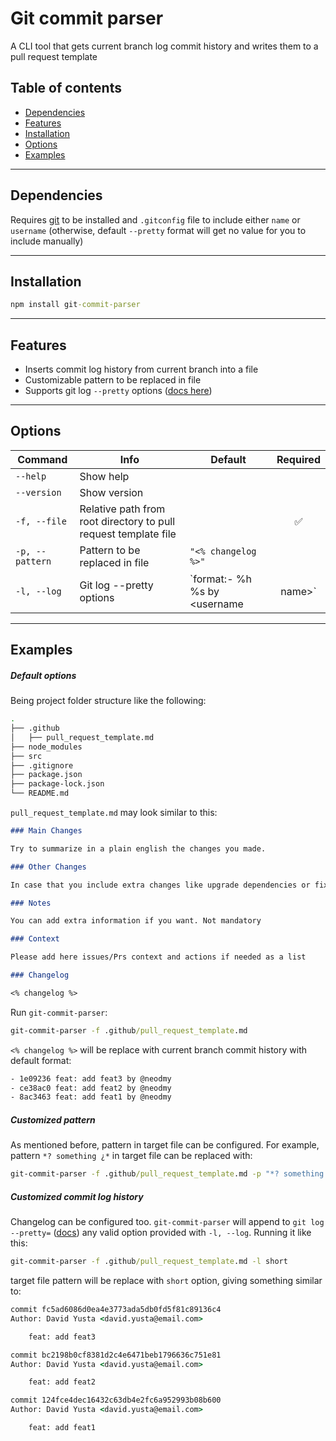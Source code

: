 # Git commit parser

A CLI tool that gets current branch log commit history and writes them to a pull request template

## Table of contents
- [Dependencies](#dependencies)
- [Features](#features)
- [Installation](#installation)
- [Options](#options)
- [Examples](#examples)
---
## Dependencies
Requires [git](https://git-scm.com/) to be installed and `.gitconfig` file to include either `name` or `username` (otherwise, default `--pretty` format will get no value for you to include manually)

---

## Installation

```cmd
npm install git-commit-parser
```
---
## Features

- Inserts commit log history from current branch into a file
- Customizable pattern to be replaced in file
- Supports git log `--pretty` options ([docs here](https://git-scm.com/docs/pretty-formats))

---
## Options


| Command             |  Info                                                            | Default                                      | Required           |
|---------------------|------------------------------------------------------------------|----------------------------------------------|:------------------:|
| `--help`            | Show help                                                        |                                              |                    |
| `--version`         | Show version                                                     |                                              |                    |
| `-f, --file`        | Relative path from root directory to pull request template file  |                                              | :white_check_mark: |
| `-p, --pattern`     | Pattern to be replaced in file                                   | `"<% changelog %>"`                          |                    |
| `-l, --log`         | Git log --pretty options                                         | `format:- %h %s by <username | name>`        |                    |

---
## Examples

##### Default options
Being project folder structure like the following:

```bash
.
├── .github
│   ├── pull_request_template.md
├── node_modules
├── src
├── .gitignore
├── package.json
├── package-lock.json
└── README.md
```

`pull_request_template.md` may look similar to this:

```markdown
### Main Changes

Try to summarize in a plain english the changes you made.

### Other Changes

In case that you include extra changes like upgrade dependencies or fixing typos, etc..

### Notes

You can add extra information if you want. Not mandatory

### Context

Please add here issues/Prs context and actions if needed as a list

### Changelog

<% changelog %>
```

Run `git-commit-parser`:

```cmd
git-commit-parser -f .github/pull_request_template.md
```
`<% changelog %>` will be replace with current branch commit history with default format:

```cmd
- 1e09236 feat: add feat3 by @neodmy
- ce38ac0 feat: add feat2 by @neodmy
- 8ac3463 feat: add feat1 by @neodmy
```

##### Customized pattern
As mentioned before, pattern in target file can be configured. For example, pattern `*? something ¿*` in target file can be replaced with:

```cmd
git-commit-parser -f .github/pull_request_template.md -p "*? something ¿*" 
```

##### Customized commit log history
Changelog can be configured too. `git-commit-parser` will append to `git log --pretty=` ([docs](https://git-scm.com/docs/pretty-formats)) any valid option provided with `-l, --log`. Running it like this:

```cmd
git-commit-parser -f .github/pull_request_template.md -l short
```
target file pattern will be replace with `short` option, giving something similar to:

```cmd
commit fc5ad6086d0ea4e3773ada5db0fd5f81c89136c4
Author: David Yusta <david.yusta@email.com>

    feat: add feat3

commit bc2198b0cf8381d2c4e6471beb1796636c751e81
Author: David Yusta <david.yusta@email.com>

    feat: add feat2

commit 124fce4dec16432c63db4e2fc6a952993b08b600
Author: David Yusta <david.yusta@email.com>

    feat: add feat1
```
